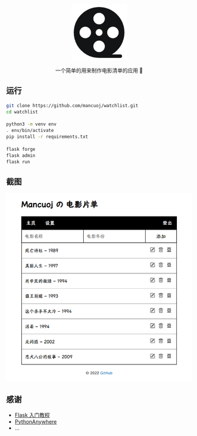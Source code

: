<p align="center">
    <img src="./assets/M.png" alt="logo" height="150"/>
</p>

<p align="center">
一个简单的用来制作电影清单的应用 👀
</p>



## 运行

```sh
git clone https://github.com/mancuoj/watchlist.git
cd watchlist

python3 -m venv env
. env/bin/activate
pip install -r requirements.txt

flask forge
flask admin
flask run
```

## 截图

<p align="center">
    <a href="" target="_blank">
        <img src="./assets/sc1.png" alt="logo"/>
    </a>
</p>

## 感谢

- [Flask 入门教程](https://tutorial.helloflask.com/)
- [PythonAnywhere](https://www.pythonanywhere.com/)
- ...